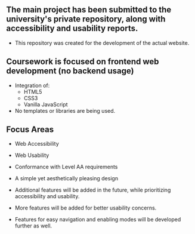 ## The main project has been submitted to the university's private repository, along with accessibility and usability reports.

- This repository was created for the development of the actual website.

## Coursework is focused on frontend web development (no backend usage)    

- Integration of:    
  - HTML5       
  - CSS3  
  - Vanilla JavaScript    
- No templates or libraries are being used.     

## Focus Areas

- Web Accessibility   
- Web Usability
- Conformance with Level AA requirements  
- A simple yet aesthetically pleasing design
- Additional features will be added in the future, while prioritizing accessibility and usability.


- More features will be added for better usability concerns.
- Features for easy navigation and enabling modes will be developed further as well.

